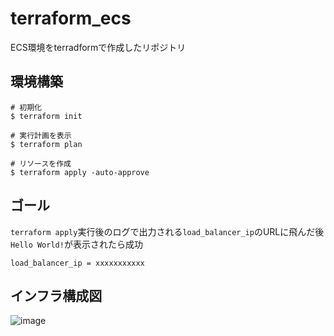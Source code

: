 # terraform_ecs
ECS環境をterradformで作成したリポジトリ

## 環境構築

```
# 初期化
$ terraform init

# 実行計画を表示
$ terraform plan

# リソースを作成
$ terraform apply -auto-approve
```

## ゴール

`terraform apply`実行後のログで出力される`load_balancer_ip`のURLに飛んだ後`Hello World!`が表示されたら成功

```
load_balancer_ip = xxxxxxxxxxx
```

## インフラ構成図

![image](https://user-images.githubusercontent.com/43893159/135079491-f9812e9d-e781-4bcc-a80c-02f37d1f24dc.png)
